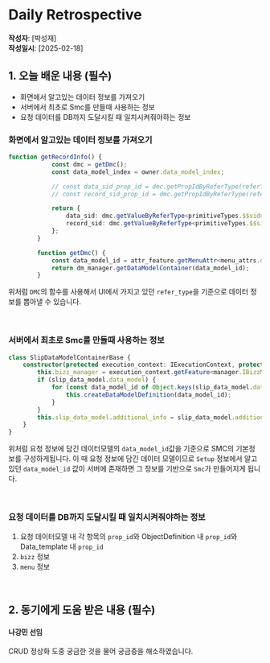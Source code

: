 # Daily Retrospective

**작성자**: [박성재]  
**작성일시**: [2025-02-18]

## 1. 오늘 배운 내용 (필수)

- 화면에서 알고있는 데이터 정보를 가져오기
- 서버에서 최초로 Smc를 만들때 사용하는 정보
- 요청 데이터를 DB까지 도달시킬 때 일치시켜줘야하는 정보

### 화면에서 알고있는 데이터 정보를 가져오기

```typescript
function getRecordInfo() {
			const dmc = getDmc();
			const data_model_index = owner.data_model_index;

			// const data_sid_prop_id = dmc.getPropIdByReferType(referTypes.data_sid.id);
			// const record_sid_prop_id = dmc.getPropIdByReferType(referTypes.record_sid.id);

			return {
				data_sid: dmc.getValueByReferType<primitiveTypes.$$sid>(referTypes.data_sid.id, data_model_index),
				record_sid: dmc.getValueByReferType<primitiveTypes.$$sid>(referTypes.record_sid.id, data_model_index),
			};
		}

		function getDmc() {
			const data_model_id = attr_feature.getMenuAttr<menu_attrs.data_model_id>(menu_attrs.data_model_id).data;
			return dm_manager.getDataModelContainer(data_model_id);
		}
```
위처럼 `DMC`의 함수를 사용해서 UI에서 가지고 있던 `refer_type`을 기준으로 데이터 정보를 뽑아낼 수 있습니다.

<br/>

### 서버에서 최초로 Smc를 만들때 사용하는 정보

```typescript
class SlipDataModelContainerBase {
    constructor(protected execution_context: IExecutionContext, protected slip_data_model: ISlipDataModel) {
		this.bizz_manager = execution_context.getFeature<manager.IBizzManager>(manager.IBizzManager);
		if (slip_data_model.data_model) {
			for (const data_model_id of Object.keys(slip_data_model.data_model)) {
				this.createDataModelDefinition(data_model_id);
			}
		}
		this.slip_data_model.additional_info = slip_data_model.additional_info;
	}
}
```
위처럼 요청 정보에 담긴 데이터모델의 `data_model_id`값을 기준으로 SMC의 기본정보를 구성하게됩니다. 이 때 요청 정보에 담긴 데이터 모델이므로 `Setup` 정보에서 알고있던 `data_model_id` 값이 서버에 존재하면 그 정보를 기반으로 `Smc`가 만들어지게 됩니다.

<br/>

### 요청 데이터를 DB까지 도달시킬 때 일치시켜줘야하는 정보
1. 요청 데이터모델 내 각 항목의 `prop_id`와 ObjectDefinition 내 `prop_id`와 Data_template 내 `prop_id`
2. `bizz` 정보
3. `menu` 정보

<br/>

## 2. 동기에게 도움 받은 내용 (필수)

#### 나강민 선임
CRUD 정상화 도중 궁금한 것을 물어 궁금증을 해소하였습니다.
